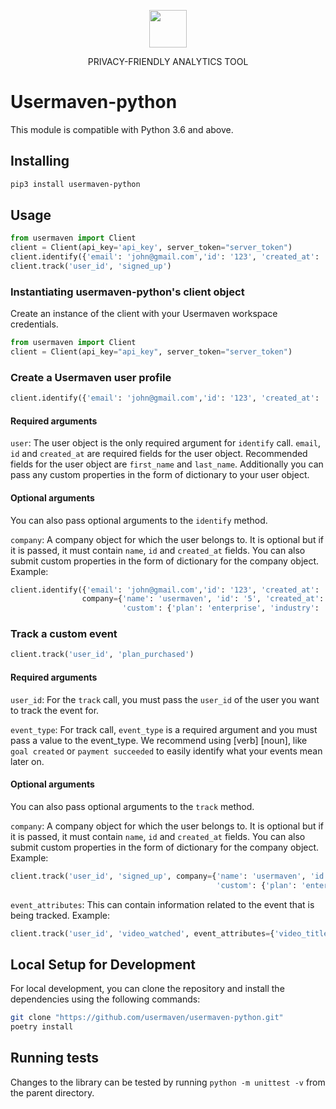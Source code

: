 <p align="center">
  <a href="https://usermaven.com/">
    <img src="usermaven-python/usermaven/assets/images/logos/usermaven-logo.png" height="60">
  </a>
  <p align="center">PRIVACY-FRIENDLY ANALYTICS TOOL</p>
</p>


# Usermaven-python 

This module is compatible with Python 3.6 and above.

## Installing

```bash
pip3 install usermaven-python
```

## Usage

```python
from usermaven import Client
client = Client(api_key='api_key', server_token="server_token")
client.identify({'email': 'john@gmail.com','id': '123', 'created_at': '2022'})
client.track('user_id', 'signed_up')
```

### Instantiating usermaven-python's client object

Create an instance of the client with your Usermaven workspace credentials.

```python
from usermaven import Client
client = Client(api_key="api_key", server_token="server_token")
```

### Create a Usermaven user profile

```python
client.identify({'email': 'john@gmail.com','id': '123', 'created_at': '2022'})
```

#### Required arguments
`user`: The user object is the only required argument for `identify` call. `email`, `id` and `created_at` are required
fields for the user object. Recommended fields for the user object are `first_name` and `last_name`. Additionally you 
can pass any custom properties in the form of dictionary to your user object.

#### Optional arguments
You can also pass optional arguments to the `identify` method.

`company`: A company object for which the user belongs to. It is optional but if it is passed, it must contain `name`,
`id` and `created_at` fields. You can also submit custom properties in the form of dictionary for the company object. 
Example:
```python
client.identify({'email': 'john@gmail.com','id': '123', 'created_at': '2022'}, 
                company={'name': 'usermaven', 'id': '5', 'created_at': '2022',
                         'custom': {'plan': 'enterprise', 'industry': 'Technology'}})
```

### Track a custom event

```python
client.track('user_id', 'plan_purchased')
```

#### Required arguments
`user_id`: For the `track` call, you must pass the `user_id` of the user you want to track the event for.

`event_type`: For track call, `event_type` is a required argument and you must pass a value to the event_type.
We recommend using [verb] [noun], like `goal created` or `payment succeeded` to easily identify what your events mean
later on.

#### Optional arguments
You can also pass optional arguments to the `track` method.

`company`: A company object for which the user belongs to. It is optional but if it is passed, it must contain `name`,
`id` and `created_at` fields. You can also submit custom properties in the form of dictionary for the company object. 
Example:
```python
client.track('user_id', 'signed_up', company={'name': 'usermaven', 'id': '5', 'created_at': '2022',
                                              'custom': {'plan': 'enterprise', 'industry': 'Technology'}})
```

`event_attributes`: This can contain information related to the event that is being tracked. Example:
```python
client.track('user_id', 'video_watched', event_attributes={'video_title': 'demo', 'watched_at': '2022'})
```

## Local Setup for Development
For local development, you can clone the repository and install the dependencies using the following commands:

```bash
git clone "https://github.com/usermaven/usermaven-python.git"
poetry install
```

## Running tests

Changes to the library can be tested by running `python -m unittest -v` from the parent directory.
